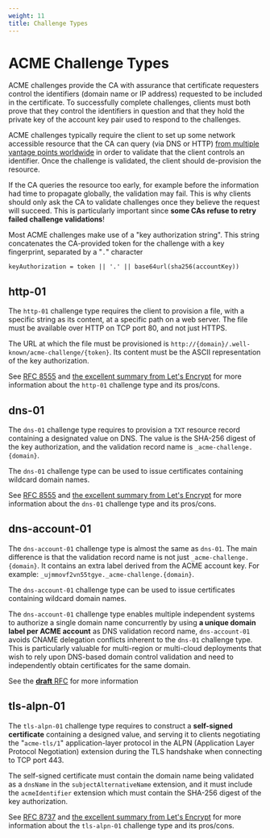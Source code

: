 ```yaml
---
weight: 11
title: Challenge Types
---
```


# ACME Challenge Types

ACME challenges provide the CA with assurance that certificate requesters
control the identifiers (domain name or IP address) requested to be included in
the certificate. To successfully complete challenges, clients must both prove
that they control the identifiers in question and that they hold the private key
of the account key pair used to respond to the challenges.

ACME challenges typically require the client to set up some network accessible
resource that the CA can query (via DNS or HTTP)
[from multiple vantage points worldwide](/webpki/mpic/) in order to validate
that the client controls an identifier. Once the challenge is validated, the
client should de-provision the resource.

If the CA queries the resource too early, for example before the information had
time to propagate globally, the validation may fail. This is why clients should
only ask the CA to validate challenges once they believe the request will
succeed. This is particularly important since **some CAs refuse to retry failed
challenge validations**!

Most ACME challenges make use of a "key authorization string". This string
concatenates the CA-provided token for the challenge with a key fingerprint,
separated by a "`.`" character

```
keyAuthorization = token || '.' || base64url(sha256(accountKey))
```

## http-01

The `http-01` challenge type requires the client to provision a file, with a
specific string as its content, at a specific path on a web server. The file
must be available over HTTP on TCP port 80, and not just HTTPS.

The URL at which the file must be provisioned is
`http://{domain}/.well-known/acme-challenge/{token}`. Its content must be the
ASCII representation of the key authorization.

See [RFC 8555](https://datatracker.ietf.org/doc/html/rfc8555#section-8.3) and
[the excellent summary from Let's Encrypt](https://letsencrypt.org/docs/challenge-types/#http-01-challenge)
for more information about the `http-01` challenge type and its pros/cons.

## dns-01

The `dns-01` challenge type requires to provision a `TXT` resource record
containing a designated value on DNS. The value is the SHA-256 digest of the key
authorization, and the validation record name is `_acme-challenge.{domain}`.

The `dns-01` challenge type can be used to issue certificates containing
wildcard domain names.

See [RFC 8555](https://datatracker.ietf.org/doc/html/rfc8555#section-8.4) and
[the excellent summary from Let's Encrypt](https://letsencrypt.org/docs/challenge-types/#dns-01-challenge)
for more information about the `dns-01` challenge type and its pros/cons.

## dns-account-01

The `dns-account-01` challenge type is almost the same as `dns-01`. The main
difference is that the validation record name is not just
`_acme-challenge.{domain}`. It contains an extra label derived from the ACME
account key. For example: `_ujmmovf2vn55tgye._acme-challenge.{domain}`.

The `dns-account-01` challenge type can be used to issue certificates containing
wildcard domain names.

The `dns-account-01` challenge type enables multiple independent systems to
authorize a single domain name concurrently by using **a unique domain label per
ACME account** as DNS validation record name, `dns-account-01` avoids CNAME
delegation conflicts inherent to the `dns-01` challenge type. This is
particularly valuable for multi-region or multi-cloud deployments that wish to
rely upon DNS-based domain control validation and need to independently obtain
certificates for the same domain.

See the
[**draft** RFC](https://datatracker.ietf.org/doc/draft-ietf-acme-dns-account-label/)
for more information

## tls-alpn-01

The `tls-alpn-01` challenge type requires to construct a **self-signed
certificate** containing a designed value, and serving it to clients negotiating
the "`acme-tls/1`" application-layer protocol in the ALPN (Application Layer
Protocol Negotiation) extension during the TLS handshake when connecting to TCP
port 443.

The self-signed certificate must contain the domain name being validated as a
`dnsName` in the `subjectAlternativeName` extension, and it must include the
`acmeIdentifier` extension which must contain the SHA-256 digest of the key
authorization.

See [RFC 8737](https://datatracker.ietf.org/doc/html/rfc8737) and
[the excellent summary from Let's Encrypt](https://letsencrypt.org/docs/challenge-types/#tls-alpn-01)
for more information about the `tls-alpn-01` challenge type and its pros/cons.
